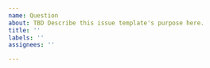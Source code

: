 ```yaml
---
name: Question
about: TBD Describe this issue template's purpose here.
title: ''
labels: ''
assignees: ''

---
```



